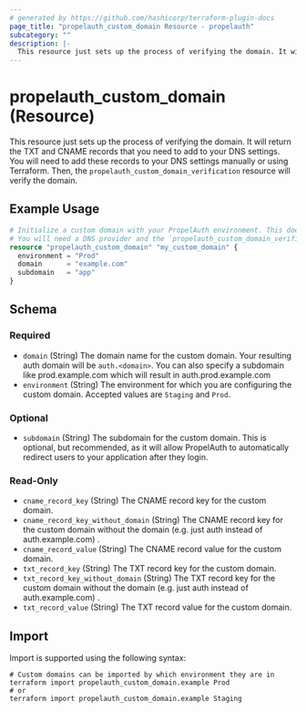 ```yaml
---
# generated by https://github.com/hashicorp/terraform-plugin-docs
page_title: "propelauth_custom_domain Resource - propelauth"
subcategory: ""
description: |-
  This resource just sets up the process of verifying the domain. It will return the TXT and CNAME records that you need to add to your DNS settings. You will need to add these records to your DNS settings manually or using Terraform. Then, the propelauth_custom_domain_verification resource will verify the domain.
---
```


# propelauth_custom_domain (Resource)

This resource just sets up the process of verifying the domain. It will return the TXT and CNAME records that you need to add to your DNS settings. You will need to add these records to your DNS settings manually or using Terraform. Then, the `propelauth_custom_domain_verification` resource will verify the domain.

## Example Usage

```terraform
# Initialize a custom domain with your PropelAuth environment. This does not verify the domain:
# You will need a DNS provider and the `propelauth_custom_domain_verification` resource to verify the domain.
resource "propelauth_custom_domain" "my_custom_domain" {
  environment = "Prod"
  domain      = "example.com"
  subdomain   = "app"
}
```

<!-- schema generated by tfplugindocs -->
## Schema

### Required

- `domain` (String) The domain name for the custom domain. Your resulting auth domain will be `auth.<domain>`. You can also specify a subdomain like prod.example.com which will result in auth.prod.example.com
- `environment` (String) The environment for which you are configuring the custom domain. Accepted values are `Staging` and `Prod`.

### Optional

- `subdomain` (String) The subdomain for the custom domain. This is optional, but recommended, as it will allow PropelAuth to automatically redirect users to your application after they login.

### Read-Only

- `cname_record_key` (String) The CNAME record key for the custom domain.
- `cname_record_key_without_domain` (String) The CNAME record key for the custom domain without the domain (e.g. just auth instead of auth.example.com) .
- `cname_record_value` (String) The CNAME record value for the custom domain.
- `txt_record_key` (String) The TXT record key for the custom domain.
- `txt_record_key_without_domain` (String) The TXT record key for the custom domain without the domain (e.g. just auth instead of auth.example.com) .
- `txt_record_value` (String) The TXT record value for the custom domain.

## Import

Import is supported using the following syntax:

```shell
# Custom domains can be imported by which environment they are in
terraform import propelauth_custom_domain.example Prod
# or
terraform import propelauth_custom_domain.example Staging
```
